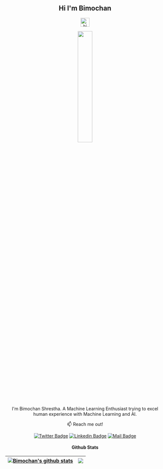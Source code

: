  <div align='center'>

 ## Hi I'm Bimochan 
<img src="https://user-images.githubusercontent.com/1303154/88677602-1635ba80-d120-11ea-84d8-d263ba5fc3c0.gif" width="28px" alt="hi">

 <p> <a href='#'>
  <img src='https://media.giphy.com/media/ZVik7pBtu9dNS/giphy.gif' height=30% width=30%></a>
</p></a>
 

 I'm Bimochan Shrestha. A Machine Learning Enthusiast trying to excel human experience with Machine Learning and AI.
 
 


:mailbox: Reach me out!

[![Twitter Badge](https://img.shields.io/badge/-@BimochanShrest1-1ca0f1?style=flat&labelColor=1ca0f1&logo=twitter&logoColor=white&link=https://twitter.com/BimochanShrest1)](https://twitter.com/BimochanShrest1) [![Linkedin Badge](https://img.shields.io/badge/-bimochan-0e76a8?style=flat&labelColor=0e76a8&logo=linkedin&logoColor=white)](https://www.linkedin.com/in/bimochan-shrestha-b775831a6/)  [![Mail Badge](https://img.shields.io/badge/-bimoai857-c0392b?style=flat&labelColor=c0392b&logo=gmail&logoColor=white)](mailto:bimoai857@gmail.com)

 
#### Github Stats
| <a href="https://github.com/bimoai857/github-readme-stats"><img align="center" src="https://github-readme-stats.vercel.app/api?username=bimoai857&show_icons=true&include_all_commits=true&theme=buefy&hide_border=true" alt="Bimochan's github stats" /></a> | <a href="https://github.com/bimoai857/github-readme-stats"><img align="center" src="https://github-readme-stats.vercel.app/api/top-langs/?username=bimoai857&layout=compact&theme=buefy&hide_border=true" /></a> |
| ------------- | ------------- |


</div>